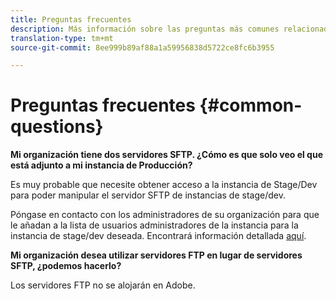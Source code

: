 ```yaml
---
title: Preguntas frecuentes
description: Más información sobre las preguntas más comunes relacionadas con la administración de SFTP
translation-type: tm+mt
source-git-commit: 8ee999b89af88a1a59956838d5722ce8fc6b3955

---
```



# Preguntas frecuentes {#common-questions}

**Mi organización tiene dos servidores SFTP. ¿Cómo es que solo veo el que está adjunto a mi instancia de Producción?**

Es muy probable que necesite obtener acceso a la instancia de Stage/Dev para poder manipular el servidor SFTP de instancias de stage/dev.

Póngase en contacto con los administradores de su organización para que le añadan a la lista de usuarios administradores de la instancia para la instancia de stage/dev deseada. Encontrará información detallada [aquí](../../discover/using/managing-permissions.md).

**Mi organización desea utilizar servidores FTP en lugar de servidores SFTP, ¿podemos hacerlo?**

Los servidores FTP no se alojarán en Adobe.
